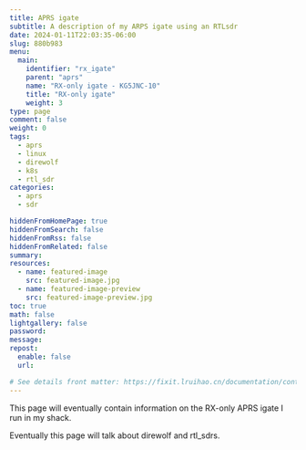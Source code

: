 ```yaml
---
title: APRS igate
subtitle: A description of my ARPS igate using an RTLsdr
date: 2024-01-11T22:03:35-06:00
slug: 880b983
menu:
  main:
    identifier: "rx_igate"
    parent: "aprs"
    name: "RX-only igate - KG5JNC-10"
    title: "RX-only igate"
    weight: 3
type: page
comment: false
weight: 0
tags:
  - aprs
  - linux
  - direwolf
  - k8s
  - rtl_sdr
categories:
  - aprs
  - sdr

hiddenFromHomePage: true
hiddenFromSearch: false
hiddenFromRss: false
hiddenFromRelated: false
summary:
resources:
  - name: featured-image
    src: featured-image.jpg
  - name: featured-image-preview
    src: featured-image-preview.jpg
toc: true
math: false
lightgallery: false
password:
message:
repost:
  enable: false
  url:

# See details front matter: https://fixit.lruihao.cn/documentation/content-management/introduction/#front-matter
---
```



This page will eventually contain information on the RX-only APRS igate I run in my shack. 

<!--more-->

Eventually this page will talk about direwolf and rtl_sdrs. 
